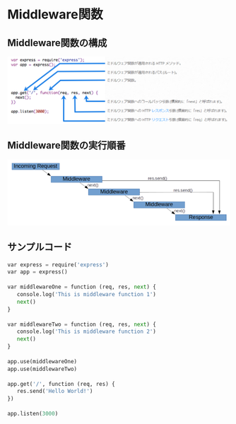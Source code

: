 # Middleware関数

## Middleware関数の構成

   ![alt text](https://github.com/kohougen/Language/blob/main/1_NodeJS/Pictures/Middleware_Function.PNG)

## Middleware関数の実行順番

   ![alt text](https://github.com/kohougen/Language/blob/main/1_NodeJS/Pictures/Middleware_Model.PNG)

## サンプルコード

   ```Python
   var express = require('express')
   var app = express()

   var middlewareOne = function (req, res, next) {
      console.log('This is middleware function 1')
      next()
   }

   var middlewareTwo = function (req, res, next) {
      console.log('This is middleware function 2')
      next()
   }

   app.use(middlewareOne)
   app.use(middlewareTwo)

   app.get('/', function (req, res) {
      res.send('Hello World!')
   })

   app.listen(3000)
   ```